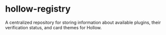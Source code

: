 # hollow-registry
A centralized repository for storing information about available plugins, their verification status, and card themes for Hollow.
